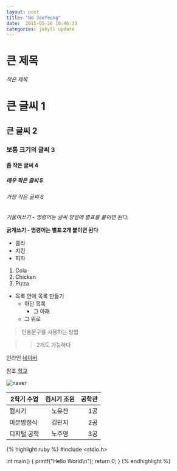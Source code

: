 ```yaml
---
layout: post
title: "No JooYeong"
date:  2015-05-26 10:46:33
categories: jekyll update
---
```


# 큰 제목

###### 작은 제목 

#  큰 글씨 1

## 큰 글씨 2

### 보통 크기의 글씨 3

#### 좀 작은 글씨 4

##### 매우 작은 글씨 5

###### 가장 작은 글씨 6

*기울여쓰기 - 명령어는 글씨 양옆에 별표를 붙이면 된다.*

**굵게쓰기 - 명령어는 별표 2개 붙이면 된다**


- 콜라
- 치킨
- 피자


1. Cola
1. Chicken
1. Pizza


- 목록 안에 목록 만들기
    * 하단 목록
        * 그 아래
    * 그 위로


> 인용문구를 사용하는 방법

>> 2개도 가능하다


 인라인 [네이버](http:www.naver.com)

 참조 [학교][Reference]

[reference]:http://koreatech.ac.kr


![naver](http://img.naver.net/static/www/u/2013/0731/nmms_224940510.gif)


|    2학기 수업    |    컴시기 조원        |   공학관    |
|------------------|:---------------------:|------------:|    
|      컴시기      |   노유찬              |   1공       |
|     미분방정식   |   김민지              |   2공       |
|     디지털 공학  |   노주영              |   3공       |


{% highlight ruby %}
#include <stdio.h>

int main()
{
    printf("Hello World\n");
    return 0;
}
{% endhighlight %} 
